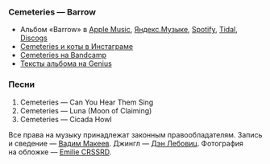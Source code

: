 ### Cemeteries — Barrow

- Альбом «Barrow» в
	[Apple Music](https://music.apple.com/album/1017433750),
	[Яндекс.Музыке](https://music.yandex.ru/album/2850260),
	[Spotify](https://open.spotify.com/album/6IXODAifKEyJazakNSQB4V),
	[Tidal](https://tidal.com/browse/album/48946719),
	[Discogs](https://www.discogs.com/master/937302)
- [Cemeteries и коты в Инстаграме](https://www.instagram.com/cemeteriesmusic/)
- [Cemeteries на Bandcamp](https://speakinghorrors.bandcamp.com/)
- [Тексты альбома на Genius](https://genius.com/albums/Cemeteries/Barrow)

### Песни

1. Cemeteries — Can You Hear Them Sing
2. Cemeteries — Luna (Moon of Claiming)
3. Cemeteries — Cicada Howl

Все права на музыку принадлежат законным правообладателям.
Запись и сведение — [Вадим Макеев](https://pepelsbey.dev/).
Джингл — [Дэн Лебовиц](https://www.youtube.com/channel/UC38A5qHrlc_Zgua7vL4b96w).
Фотография на обложке — [Emilie CRSSRD](https://unsplash.com/photos/yTKDhxyVbcM).
